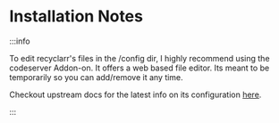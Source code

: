 # Installation Notes

:::info

To edit recyclarr's files in the /config dir, I highly recommend using the codeserver Addon-on. It offers a web based file editor. Its meant to be temporarily so you can add/remove it any time.

Checkout upstream docs for the latest info on its configuration [here](https://recyclarr.dev/wiki/cli/main/).

:::
